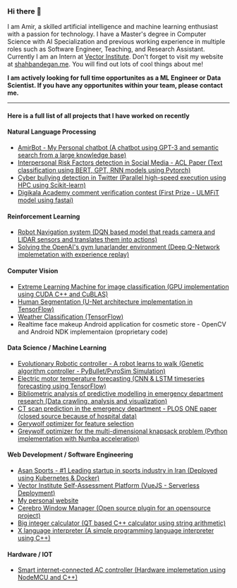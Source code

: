 ### Hi there 👋

I am Amir, a skilled artificial intelligence and machine learning enthusiast with a passion for technology. I have a Master's degree in Computer Science with AI Specialization and previous working experience in multiple roles such as Software Engineer, Teaching, and Research Assistant. Currently I am an Intern at [Vector Institute](https://vectorinstitute.ai). Don't forget to visit my website at [shahbandegan.me](https://shahbandegan.me). You will find out lots of cool things about me!

**I am actively looking for full time opportunites as a ML Engineer or Data Scientist. If you have any opportunites within your team, please contact me.**

---
#### Here is a full list of all projects that I have worked on recently

#### Natural Language Processing
- [AmirBot - My Personal chatbot (A chatbot using GPT-3 and semantic search from a large knowledge base)](https://gist.github.com/am-shb/cbac06e4631c519c60f309633ac1ca56)
- [Interpersonal Risk Factors detection in Social Media - ACL Paper (Text classification using BERT, GPT, RNN models using Pytorch)](https://github.com/am-shb/irf-acl)
- [Cyber bullying detection in Twitter (Parallel high-speed execution using HPC using Scikit-learn)](https://github.com/am-shb/cyberbullying-detection)
- [Digikala Academy comment verification contest (First Prize - ULMFiT model using fastai)](https://github.com/am-shb/digikala-contest)

#### Reinforcement Learning
- [Robot Navigation system (DQN based model that reads camera and LIDAR sensors and translates them into actions)](https://github.com/am-shb/dqn-navigation)
- [Solving the OpenAI's gym lunarlander environment (Deep Q-Network implemetation with experience replay)](https://github.com/am-shb/lunarlander)

#### Computer Vision
- [Extreme Learning Machine for image classification (GPU implementation using CUDA C++ and CuBLAS)](https://github.com/am-shb/cuda-elm)
- [Human Segmentation (U-Net architecture implementation in TensorFlow)](https://github.com/am-shb/unet-segmentation)
- [Weather Classification (TensorFlow)](https://github.com/am-shb/weather-classification)
- Realtime face makeup Android application for cosmetic store - OpenCV and Android NDK implementaion (proprietary code)

#### Data Science / Machine Learning
- [Evolutionary Robotic controller - A robot learns to walk (Genetic algorithm controller - PyBullet/PyroSim Simulation)](https://github.com/am-shb/evobots)
- [Electric motor temperature forecasting (CNN & LSTM timeseries forecasting using TensorFlow)](https://github.com/am-shb/temperature-forecasting)
- [Bibliometric analysis of predictive modelling in emergency department research (Data crawling, analysis and visualization)](https://github.com/am-shb/ed-bibliometric)
- [CT scan prediction in the emergency department - PLOS ONE paper (closed source because of hospital data)](https://journals.plos.org/plosone/article?id=10.1371/journal.pone.0278229)
- [Gerywolf optimizer for feature selection](https://github.com/am-shb/gwo-feature-selection)
- [Greywolf optimizer for the multi-dimensional knapsack problem (Python implementation with Numba acceleration)](https://github.com/am-shb/gwo-mkp)

#### Web Development / Software Engineering
- [Asan Sports - #1 Leading startup in sports industry in Iran (Deployed using Kubernetes & Docker)](https://asansports.com)
- [Vector Institute Self-Assessment Platform (VueJS - Serverless Deployment)](https://assessment.vectorinstitute.ai)
- [My personal website](https://shahbandegan.me)
- [Cerebro Window Manager (Open source plugin for an opensource project)](https://github.com/am-shb/cerebro-window-manager)
- [Big integer calculator (QT based C++ calculator using string arithmetic)](https://github.com/am-shb/calculator)
- [X language interpreter (A simple programming language interpreter using C++)](https://github.com/am-shb/X-Interpreter)

#### Hardware / IOT
- [Smart internet-connected AC controller (Hardware implemetation using NodeMCU and C++)](https://github.com/am-shb/ac-controller)
